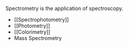 Spectrometry is the application of spectroscopy.

- [[Spectrophotometry]]
- [[Photometry]]
- [[Colorimetry]]
- Mass Spectrometry